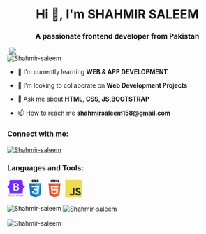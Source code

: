 <h1 align="center">Hi 👋, I'm SHAHMIR SALEEM</h1>
<h3 align="center">A passionate frontend developer from Pakistan</h3>
<img src="https://user-images.githubusercontent.com/69011963/137184767-79a13ec7-1bb3-4341-a6da-3a149c9c159a.gif" align="right" width="500px">
<p align="left"> <img src="https://komarev.com/ghpvc/?username=Shahmir-saleem&label=Profile%20views&color=0e75b6&style=flat" alt="Shahmir-saleem" /> </p>

- 🌱 I’m currently learning **WEB & APP DEVELOPMENT**

- 👯 I’m looking to collaborate on **Web Development Projects**

- 💬 Ask me about **HTML, CSS, JS,BOOTSTRAP**

- 📫 How to reach me **shahmirsaleem158@gmail.com**

<h3 align="left">Connect with me:</h3>
<p align="left">
<a href="https://linkedin.com/in/Shahmir-saleem" target="blank"><img align="center" src="https://raw.githubusercontent.com/rahuldkjain/github-profile-readme-generator/master/src/images/icons/Social/linked-in-alt.svg" alt="Shahmir-saleem" height="30" width="40" /></a>


<h3 align="left">Languages and Tools:</h3>
<p align="left"> <a href="https://getbootstrap.com" target="_blank" rel="noreferrer"> <img src="https://raw.githubusercontent.com/devicons/devicon/master/icons/bootstrap/bootstrap-plain-wordmark.svg" alt="bootstrap" width="40" height="40"/> </a> <a href="https://www.w3schools.com/css/" target="_blank" rel="noreferrer"> <img src="https://raw.githubusercontent.com/devicons/devicon/master/icons/css3/css3-original-wordmark.svg" alt="css3" width="40" height="40"/> </a> <a href="https://www.w3.org/html/" target="_blank" rel="noreferrer"> <img src="https://raw.githubusercontent.com/devicons/devicon/master/icons/html5/html5-original-wordmark.svg" alt="html5" width="40" height="40"/> </a> <a href="https://developer.mozilla.org/en-US/docs/Web/JavaScript" target="_blank" rel="noreferrer"> <img src="https://raw.githubusercontent.com/devicons/devicon/master/icons/javascript/javascript-original.svg" alt="javascript" width="40" height="40"/> </a> </p>

<p><img align="left" src="https://github-readme-stats.vercel.app/api/top-langs?username=Shahmir-saleem&show_icons=true&locale=en&layout=compact" alt="Shahmir-saleem" /></p>

<p>&nbsp;<img align="center" src="https://github-readme-stats.vercel.app/api?username=Shahmir-saleem&show_icons=true&locale=en" alt="Shahmir-saleem" /></p>

<p><img align="center" src="https://github-readme-streak-stats.herokuapp.com/?user=Shahmir-saleem&" alt="Shahmir-saleem" /></p>
